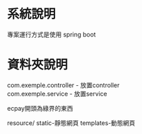 <h1>系統說明</h1>
專案運行方式是使用 spring boot



<h1>資料夾說明</h1>
com.exemple.controller - 放置controller </br>
com.exemple.service - 放置service

ecpay開頭為綠界的東西          </br>

resource/
          static-靜態網頁
          templates-動態網頁
